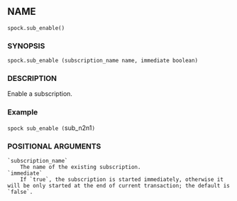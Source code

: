 ## NAME

`spock.sub_enable()`

### SYNOPSIS

`spock.sub_enable (subscription_name name, immediate boolean)`

### DESCRIPTION

Enable a subscription. 

### Example

`spock sub_enable (`sub_n2n1`)`
 
### POSITIONAL ARGUMENTS
    `subscription_name`
        The name of the existing subscription.
    `immediate`
        If `true`, the subscription is started immediately, otherwise it will be only started at the end of current transaction; the default is `false`.
